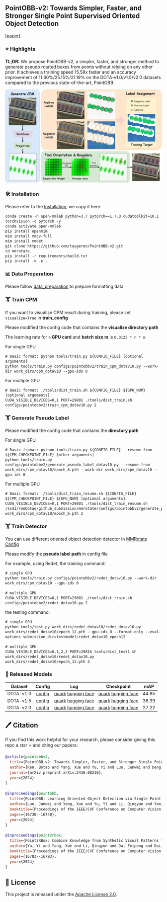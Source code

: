 ## **PointOBB-v2: Towards Simpler, Faster, and Stronger Single Point Supervised Oriented Object Detection**

[[paper]](https://arxiv.org/abs/2410.08210)

### ⭐️ Highlights

**TL;DR:** We propose PointOBB-v2, a simpler, faster, and stronger method to generate pseudo rotated boxes from points without relying on any other prior. It achieves a training speed 15.58x faster and an accuracy improvement of 11.60%/25.15%/21.19% on the DOTA-v1.0/v1.5/v2.0 datasets compared to the previous state-of-the-art, PointOBB.

![pipeline](pointobbv2.jpg)

### 🛠️ Installation

Please refer to the [Installation](https://github.com/open-mmlab/mmrotate/blob/main/README.md), we copy it here.

```
conda create -n open-mmlab python=3.7 pytorch==1.7.0 cudatoolkit=10.1 torchvision -c pytorch -y
conda activate open-mmlab
pip install openmim
mim install mmcv-full
mim install mmdet
git clone https://github.com/taugeren/PointOBB-v2.git
cd mmrotate
pip install -r requirements/build.txt
pip install -v -e .
```

### 📊 Data Preparation

Please follow [data_preparation](https://github.com/taugeren/PointOBB-v2/tree/master/tools/data) to prepare formatting data

### 🏋️ Train CPM

If you want to visualize CPM result during training, please set `visualize=True` in **train_config**

Please modified the config code that contains the **visualize directory path**

The learning rate for **`n` GPU card** and **batch size m** is `0.0125 * n * m`

For single GPU

```
# Basic format: python tools/train.py ${CONFIG_FILE} [optional arguments]
python tools/train.py configs/pointobbv2/train_cpm_dotav10.py --work-dir work_dirs/cpm_dotav10 --gpu-ids 0
```

For multiple GPU

```
# Basic format: ./tools/dist_train.sh ${CONFIG_FILE} ${GPU_NUM} [optional arguments]
CUDA_VISIBLE_DEVICES=0,1 PORT=29801 ./tools/dist_train.sh configs/pointobbv2/train_cpm_dotav10.py 2
```

### 🏋️ Generate Pseudo Label

Please modified the config code that contains the **directory path**

For single GPU

```
# Basic fromat: python tools/train.py ${CONFIG_FILE} --resume-from ${CPM_CHECKPOINT_FILE} [other arguments]
python tools/train.py configs/pointobbv2/generate_pseudo_label_dotav10.py --resume-from work_dirs/cpm_dotav10/epoch_6.pth --work-dir work_dirs/cpm_dotav10 --gpu-ids 0
```

For multiple GPU

```
# Basic format: ./tools/dist_train_resume.sh ${CONFIG_FILE} ${CPM_CHECKPOINT_FILE} ${GPU_NUM} [optional arguments]
CUDA_VISIBLE_DEVICES=0,1 PORT=29801 ./tools/dist_train_resume.sh /ssd1/renbotao/github_submission/mmrotate/configs/pointobbv2/generate_pseudo_label_dotav10.py work_dirs/cpm_dotav10/epoch_6.pth 2
```

### 🏋️ Train Detector

You can use different oriented object detection detector in [MMRotate Config](https://github.com/open-mmlab/mmrotate/tree/main/configs)

Please modify the **pseudo label path** in config file

For example, using Redet, the training command:

```
# single GPU
python tools/train.py configs/pointobbv2/redet_dotav10.py --work-dir work_dirs/cpm_dotav10 --gpu-ids 0

# multiple GPU
CUDA_VISIBLE_DEVICES=0,1 PORT=29801 ./tools/dist_train.sh configs/pointobbv2/redet_dotav10.py 2
```

the testing command:

```
# single GPU
python tools/test.py work_dirs/redet_dotav10/redet_dotav10.py work_dirs/redet_dotav10/epoch_12.pth --gpu-ids 0 --format-only --eval-options submission_dir=testmodel/redet_dotav10_epoch12

# multiple GPU
CUDA_VISIBLE_DEVICES=0,1,2,3 PORT=29816 tools/dist_test1.sh work_dirs/redet_dotav10/redet_dotav10.py work_dirs/redet_dotav10/epoch_12.pth 4
```

### 🚀 Released Models

|  Dataset  |                            Config                            |                             Log                              |                          Checkpoint                          |  mAP  |
| :-------: | :----------------------------------------------------------: | :----------------------------------------------------------: | :----------------------------------------------------------: | :---: |
| DOTA-v1.0 | [config](https://github.com/taugeren/PointOBB-v2/tree/main/configs/pointobbv2) | [quark](https://pan.quark.cn/s/72c9fb568db8)    [hugging face](https://huggingface.co/Tauger/PointOBB-v2/blob/main/log_dotav10.zip) | [quark](https://pan.quark.cn/s/72c9fb568db8)    [hugging face](https://huggingface.co/Tauger/PointOBB-v2/blob/main/checkpoint_dotav10.zip) | 44.85 |
| DOTA-v1.5 | [config](https://github.com/taugeren/PointOBB-v2/tree/main/configs/pointobbv2) | [quark](https://pan.quark.cn/s/85de4e0b1878)    [hugging face](https://huggingface.co/Tauger/PointOBB-v2/blob/main/log_dotav15.zip) | [quark](https://pan.quark.cn/s/85de4e0b1878)   [hugging face](https://huggingface.co/Tauger/PointOBB-v2/blob/main/checkpoint_dotav15.zip) | 36.39 |
| DOTA-v2.0 | [config](https://github.com/taugeren/PointOBB-v2/tree/main/configs/pointobbv2) | [quark](https://pan.quark.cn/s/aa555f111d43)    [hugging face](https://huggingface.co/Tauger/PointOBB-v2/blob/main/log_dotav20.zip) | [quark](https://pan.quark.cn/s/aa555f111d43)    [hugging face](https://huggingface.co/Tauger/PointOBB-v2/blob/main/checkpoint_dotav20.zip) | 27.22 |

## 🖊️ Citation

If you find this work helpful for your research, please consider giving this repo a star ⭐ and citing our papers:

```bibtex
@article{pointobbv2,
  title={PointOBB-v2: Towards Simpler, Faster, and Stronger Single Point Supervised Oriented Object Detection},
  author={Ren, Botao and Yang, Xue and Yu, Yi and Luo, Junwei and Deng, Zhidong},
  journal={arXiv preprint arXiv:2410.08210},
  year={2024}
}

@inproceedings{pointobb,
  title={PointOBB: Learning Oriented Object Detection via Single Point Supervision},
  author={Luo, Junwei and Yang, Xue and Yu, Yi and Li, Qingyun and Yan, Junchi and Li, Yansheng},
  booktitle={Proceedings of the IEEE/CVF Conference on Computer Vision and Pattern Recognition},
  pages={16730--16740},
  year={2024}
}

@inproceedings{point2rbox,
  title={Point2RBox: Combine Knowledge from Synthetic Visual Patterns for End-to-end Oriented Object Detection with Single Point Supervision},
  author={Yu, Yi and Yang, Xue and Li, Qingyun and Da, Feipeng and Dai, Jifeng and Qiao, Yu and Yan, Junchi},
  booktitle={Proceedings of the IEEE/CVF Conference on Computer Vision and Pattern Recognition},
  pages={16783--16793},
  year={2024}
}
```

## 📃 License

This project is released under the [Apache License 2.0](LICENSE). 
